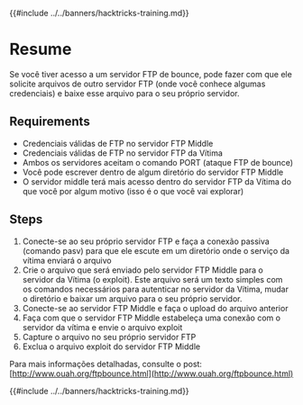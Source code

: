 {{#include ../../banners/hacktricks-training.md}}

# Resume

Se você tiver acesso a um servidor FTP de bounce, pode fazer com que ele solicite arquivos de outro servidor FTP \(onde você conhece algumas credenciais\) e baixe esse arquivo para o seu próprio servidor.

## Requirements

- Credenciais válidas de FTP no servidor FTP Middle
- Credenciais válidas de FTP no servidor FTP da Vítima
- Ambos os servidores aceitam o comando PORT \(ataque FTP de bounce\)
- Você pode escrever dentro de algum diretório do servidor FTP Middle
- O servidor middle terá mais acesso dentro do servidor FTP da Vítima do que você por algum motivo \(isso é o que você vai explorar\)

## Steps

1. Conecte-se ao seu próprio servidor FTP e faça a conexão passiva \(comando pasv\) para que ele escute em um diretório onde o serviço da vítima enviará o arquivo
2. Crie o arquivo que será enviado pelo servidor FTP Middle para o servidor da Vítima \(o exploit\). Este arquivo será um texto simples com os comandos necessários para autenticar no servidor da Vítima, mudar o diretório e baixar um arquivo para o seu próprio servidor.
3. Conecte-se ao servidor FTP Middle e faça o upload do arquivo anterior
4. Faça com que o servidor FTP Middle estabeleça uma conexão com o servidor da vítima e envie o arquivo exploit
5. Capture o arquivo no seu próprio servidor FTP
6. Exclua o arquivo exploit do servidor FTP Middle

Para mais informações detalhadas, consulte o post: [http://www.ouah.org/ftpbounce.html](http://www.ouah.org/ftpbounce.html)

{{#include ../../banners/hacktricks-training.md}}
